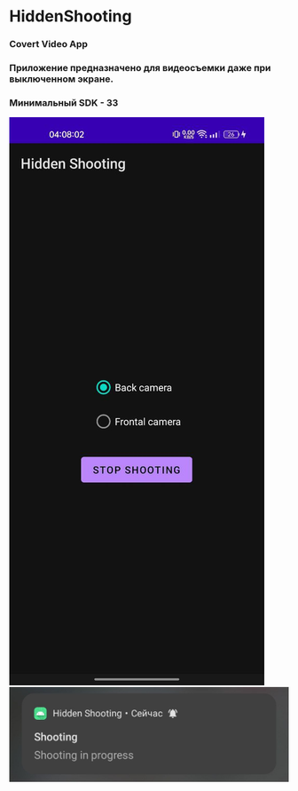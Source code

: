 # HiddenShooting
### Covert Video App
### Приложение предназначено для видеосъемки даже при выключенном экране.
### Минимальный SDK - 33
![Image alt](https://github.com/ibaevzz/HiddenShooting/blob/master/assets/image1.jpg)
![Image alt](https://github.com/ibaevzz/HiddenShooting/blob/master/assets/image2.jpg)
